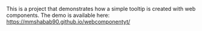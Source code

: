 This is a project that demonstrates how a simple tooltip is created with web components. 
The demo is available here: https://mmshabab90.github.io/webcomponentyt/
